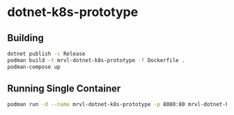 dotnet-k8s-prototype
===

Building
---
```sh
dotnet publish -c Release
podman build -t mrvl-dotnet-k8s-prototype -f Dockerfile .
podman-compose up
```

Running Single Container
---
```sh
podman run -d --name mrvl-dotnet-k8s-prototype -p 8080:80 mrvl-dotnet-k8s-prototype
```